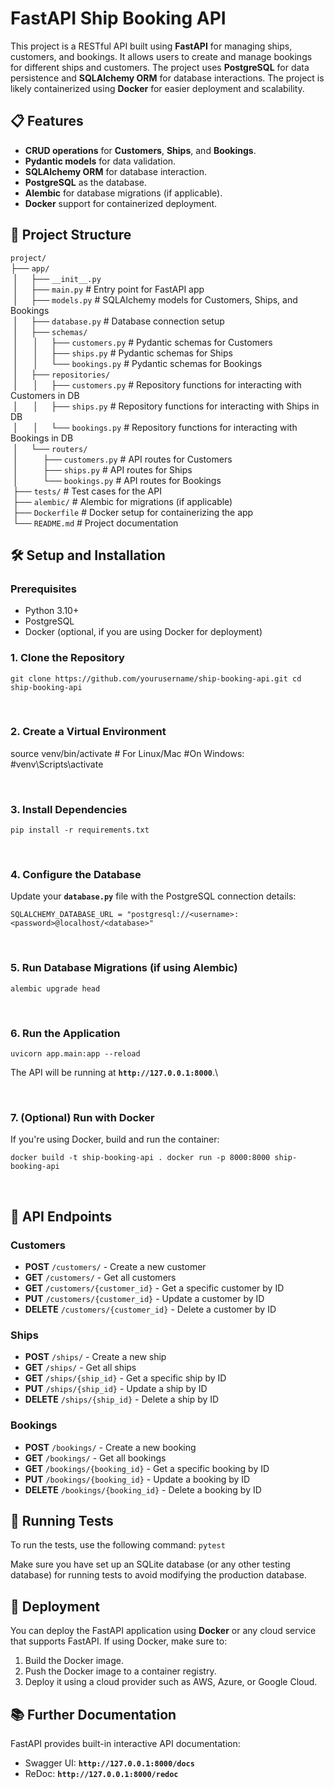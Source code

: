 # FastAPI Ship Booking API

This project is a RESTful API built using  **FastAPI**  for managing ships, customers, and bookings. It allows users to create and manage bookings for different ships and customers. The project uses  **PostgreSQL**  for data persistence and  **SQLAlchemy ORM**  for database interactions. The project is likely containerized using  **Docker**  for easier deployment and scalability.

## 📋 Features

-   **CRUD operations**  for  **Customers**,  **Ships**, and  **Bookings**.
-   **Pydantic models**  for data validation.
-   **SQLAlchemy ORM**  for database interaction.
-   **PostgreSQL**  as the database.
-   **Alembic**  for database migrations (if applicable).
-   **Docker**  support for containerized deployment.

## 📂 Project Structure

`project/`   
├── `app/`   
 │     ├── `__init__.py`   
 │     ├── `main.py`                # Entry point for FastAPI app   
 │     ├── `models.py`              # SQLAlchemy models for Customers, Ships, and Bookings   
 │     ├── `database.py`            # Database connection setup   
 │     ├── `schemas/`   
 │      │     ├── `customers.py`       # Pydantic schemas for Customers   
 │      │     ├── `ships.py`           # Pydantic schemas for Ships   
 │      │     └── `bookings.py`        # Pydantic schemas for Bookings   
 │     ├── `repositories/`   
 │      │     ├── `customers.py`       # Repository functions for interacting with Customers in DB   
 │      │     ├── `ships.py`           # Repository functions for interacting with Ships in DB   
 │      │     └── `bookings.py`        # Repository functions for interacting with Bookings in DB    
 │     └── `routers/`   
 │          ├── `customers.py`       # API routes for Customers   
 │          ├── `ships.py`           # API routes for Ships   
 │          └── `bookings.py`        # API routes for Bookings    
 ├── `tests/`                     # Test cases for the API   
 ├── `alembic/`                   # Alembic for migrations (if applicable)  
 ├── `Dockerfile`                 # Docker setup for containerizing the app   
 └── `README.md`                  # Project documentation   



## 🛠️ Setup and Installation

### Prerequisites

-   Python 3.10+
-   PostgreSQL
-   Docker (optional, if you are using Docker for deployment)
&nbsp;
### 1. Clone the Repository

`git clone https://github.com/yourusername/ship-booking-api.git
cd ship-booking-api`  

&nbsp;
### 2. Create a Virtual Environment

source venv/bin/activate  # For Linux/Mac
#On Windows:
#venv\Scripts\activate
  
&nbsp;
### 3. Install Dependencies


`pip install -r requirements.txt` 

&nbsp;
### 4. Configure the Database

Update your  **`database.py`**  file with the PostgreSQL connection details:

`SQLALCHEMY_DATABASE_URL = "postgresql://<username>:<password>@localhost/<database>"` 

&nbsp;
### 5. Run Database Migrations (if using Alembic)


`alembic upgrade head` 

&nbsp;
### 6. Run the Application


`uvicorn app.main:app --reload` 

The API will be running at  **`http://127.0.0.1:8000`**.\

&nbsp;
### 7. (Optional) Run with Docker

If you're using Docker, build and run the container:


`docker build -t ship-booking-api .
docker run -p 8000:8000 ship-booking-api`

&nbsp;
## 📄 API Endpoints

### Customers

-   **POST**  `/customers/`  - Create a new customer
-   **GET**  `/customers/`  - Get all customers
-   **GET**  `/customers/{customer_id}`  - Get a specific customer by ID
-   **PUT**  `/customers/{customer_id}`  - Update a customer by ID
-   **DELETE**  `/customers/{customer_id}`  - Delete a customer by ID

### Ships

-   **POST**  `/ships/`  - Create a new ship
-   **GET**  `/ships/`  - Get all ships
-   **GET**  `/ships/{ship_id}`  - Get a specific ship by ID
-   **PUT**  `/ships/{ship_id}`  - Update a ship by ID
-   **DELETE**  `/ships/{ship_id}`  - Delete a ship by ID

### Bookings

-   **POST**  `/bookings/`  - Create a new booking
-   **GET**  `/bookings/`  - Get all bookings
-   **GET**  `/bookings/{booking_id}`  - Get a specific booking by ID
-   **PUT**  `/bookings/{booking_id}`  - Update a booking by ID
-   **DELETE**  `/bookings/{booking_id}`  - Delete a booking by ID


## 🧪 Running Tests

To run the tests, use the following command:
`pytest` 

Make sure you have set up an SQLite database (or any other testing database) for running tests to avoid modifying the production database.


## 🚀 Deployment

You can deploy the FastAPI application using  **Docker**  or any cloud service that supports FastAPI. If using Docker, make sure to:

1.  Build the Docker image.
2.  Push the Docker image to a container registry.
3.  Deploy it using a cloud provider such as AWS, Azure, or Google Cloud.

## 📚 Further Documentation

FastAPI provides built-in interactive API documentation:

-   Swagger UI:  **`http://127.0.0.1:8000/docs`**
-   ReDoc:  **`http://127.0.0.1:8000/redoc`**
